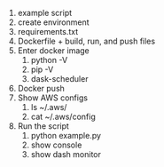 1. example script
2. create environment
3. requirements.txt
4. Dockerfile + build, run, and push files
5. Enter docker image
    1. python -V
    2. pip -V
    3. dask-scheduler
6. Docker push
7. Show AWS configs
    1. ls ~/.aws/
    2. cat ~/.aws/config
8. Run the script
    1. python example.py
    2. show console
    3. show dash monitor
